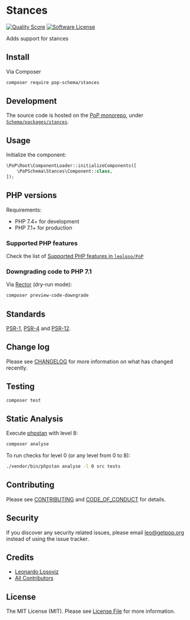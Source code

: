 # Stances

<!-- [![Build Status][ico-travis]][link-travis] -->
[![Quality Score][ico-code-quality]][link-code-quality]
[![Software License][ico-license]](LICENSE.md)

<!--
[![Latest Version on Packagist][ico-version]][link-packagist]
[![Coverage Status][ico-scrutinizer]][link-scrutinizer]
[![Total Downloads][ico-downloads]][link-downloads]
-->

Adds support for stances

## Install

Via Composer

``` bash
composer require pop-schema/stances
```

## Development

The source code is hosted on the [PoP monorepo](https://github.com/leoloso/PoP), under [`Schema/packages/stances`](https://github.com/leoloso/PoP/tree/master/layers/Schema/packages/stances).

## Usage

Initialize the component:

``` php
\PoP\Root\ComponentLoader::initializeComponents([
    \PoPSchema\Stances\Component::class,
]);
```

## PHP versions

Requirements:

- PHP 7.4+ for development
- PHP 7.1+ for production

### Supported PHP features

Check the list of [Supported PHP features in `leoloso/PoP`](https://github.com/leoloso/PoP/#supported-php-features)

### Downgrading code to PHP 7.1

Via [Rector](https://github.com/rectorphp/rector) (dry-run mode):

```bash
composer preview-code-downgrade
```

## Standards

[PSR-1](https://www.php-fig.org/psr/psr-1), [PSR-4](https://www.php-fig.org/psr/psr-4) and [PSR-12](https://www.php-fig.org/psr/psr-12).

## Change log

Please see [CHANGELOG](CHANGELOG.md) for more information on what has changed recently.

## Testing

``` bash
composer test
```

## Static Analysis

Execute [phpstan](https://github.com/phpstan/phpstan) with level 8:

``` bash
composer analyse
```

To run checks for level 0 (or any level from 0 to 8):

``` bash
./vendor/bin/phpstan analyse -l 0 src tests
```

## Contributing

Please see [CONTRIBUTING](CONTRIBUTING.md) and [CODE_OF_CONDUCT](CODE_OF_CONDUCT.md) for details.

## Security

If you discover any security related issues, please email leo@getpop.org instead of using the issue tracker.

## Credits

- [Leonardo Losoviz][link-author]
- [All Contributors][link-contributors]

## License

The MIT License (MIT). Please see [License File](LICENSE.md) for more information.

[ico-version]: https://img.shields.io/packagist/v/pop-schema/stances.svg?style=flat-square
[ico-license]: https://img.shields.io/badge/license-MIT-brightgreen.svg?style=flat-square
[ico-travis]: https://img.shields.io/travis/pop-schema/stances/master.svg?style=flat-square
[ico-scrutinizer]: https://img.shields.io/scrutinizer/coverage/g/pop-schema/stances.svg?style=flat-square
[ico-code-quality]: https://img.shields.io/scrutinizer/g/pop-schema/stances.svg?style=flat-square
[ico-downloads]: https://img.shields.io/packagist/dt/pop-schema/stances.svg?style=flat-square

[link-packagist]: https://packagist.org/packages/pop-schema/stances
[link-travis]: https://travis-ci.org/pop-schema/stances
[link-scrutinizer]: https://scrutinizer-ci.com/g/pop-schema/stances/code-structure
[link-code-quality]: https://scrutinizer-ci.com/g/pop-schema/stances
[link-downloads]: https://packagist.org/packages/pop-schema/stances
[link-author]: https://github.com/leoloso
[link-contributors]: ../../../../../../contributors
